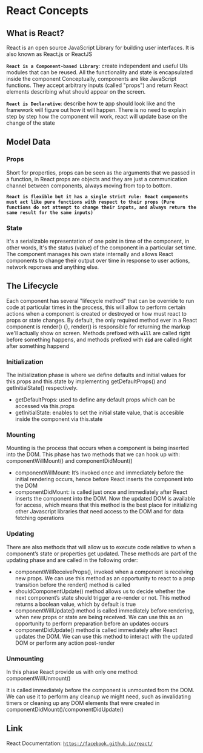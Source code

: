 # React Concepts

## What is React?
React is an open source JavaScript Library for building user interfaces.  It is also known as React.js or ReactJS

**`React is a Component-based Library`**: create independent and useful UIs modules that can be reused.  All the functionality and state is encapsulated inside the component  Conceptually, components are like JavaScript functions.  They accept arbitrary inputs (called "props") and return React elements describing what should appear on the screen.  

**`React is Declarative`**: describe how te app should look like and the framework will figure out how it will happen.  There is no need to explain step by step how the component will work, react will update base on the change of the state

## Model Data

### Props
Short for properties, props can be seen as the arguments that we passed in a function, in React props are objects and they are just a communication channel between components, always moving from top to bottom.

**`React is flexible but it has a single strict rule: React components must act like pure functions with respect to their props (Pure functions do not attempt to change their inputs, and always return the same result for the same inputs) `**

### State
It's a serializable representation of one point in time of the component, in other words, It's the status (value) of the component in a particular set time.  The component manages his own state internally and allows React components to change their output over time in response to user actions, network reponses and anything else.

## The Lifecycle
Each component has several "lifecycle method" that can be override to run code at particular times in the process, this will allow to perform certain actions when a component is created or destroyed or how must react to props or state changes.  By default, the only required method ever in a React component is render() {}, render() is responsible for returning the markup we'll actually show on screen.   Methods prefixed with **`will`** are called right before something happens, and methods prefixed with **`did`** are called right after something happend

### Initialization
The initialization phase is where we define defaults and initial values for this.props and this.state by implementing getDefaultProps() and getInitialState() respectively.

- getDefaultProps: used to define any default props which can be accessed via this.props
- getInitialState: enables to set the initial state value, that is accesible inside the component via this.state

### Mounting
Mounting is the process that occurs when a component is being inserted into the DOM. This phase has two methods that we can hook up with: componentWillMount() and componentDidMount()

- componentWillMount: It’s invoked once and immediately before the initial rendering occurs, hence before React inserts the component into the DOM
- componentDidMount: is called just once and immediately after React inserts the component into the DOM. Now the updated DOM is available for access, which means that this method is the best place for initializing other Javascript libraries that need access to the DOM and for data fetching operations

### Updating
There are also methods that will allow us to execute code relative to when a component’s state or properties get updated. These methods are part of the updating phase and are called in the following order:

- componentWillReceiveProps(), invoked when a component is receiving new props. We can use this method as an opportunity to react to a prop transition before the render() method is called
- shouldComponentUpdate() method allows us to decide whether the next component’s state should trigger a re-render or not. This method returns a boolean value, which by default is true
- componentWillUpdate() method is called immediately before rendering, when new props or state are being received. We can use this as an opportunity to perform preparation before an updates occurs
- componentDidUpdate() method is called immediately after React updates the DOM. We can use this method to interact with the updated DOM or perform any action post-render

### Unmounting
In this phase React provide us with only one method: componentWillUnmount()

It is called immediately before the component is unmounted from the DOM. We can use it to perform any cleanup we might need, such as invalidating timers or cleaning up any DOM elements that were created in componentDidMount()/componentDidUpdate()

## Link
React Documentation: [`https://facebook.github.io/react/`](https://facebook.github.io/react/)






